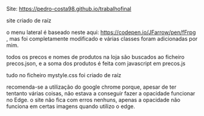 Site:
 https://pedro-costa98.github.io/trabalhofinal
 
 
 
site criado de raíz

o menu lateral é baseado neste aqui: https://codepen.io/JFarrow/pen/fFrpg , mas foi completamente modificado e várias classes foram adicionadas por mim. 

todos os precos e nomes de produtos na loja são buscados ao ficheiro precos.json, e a soma dos produtos é feita com javascript em precos.js

tudo no ficheiro mystyle.css foi criado de raíz

recomenda-se a utilização do google chrome porque, apesar de ter tentanto várias coisas, não estava a conseguir fazer a opacidade funcionar no Edge. o site não fica com erros nenhuns, apenas a opacidade não funciona em certas imagens quando utilizo o edge.
 
